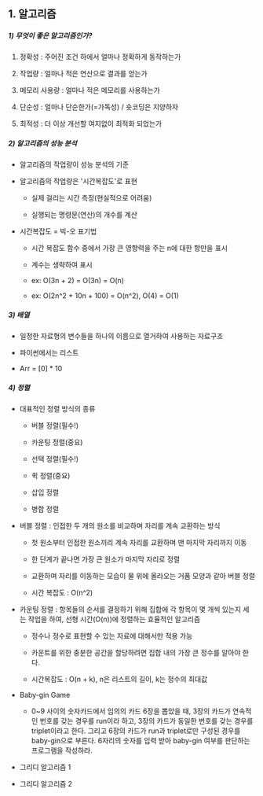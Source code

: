 ## 1. 알고리즘

##### 1) 무엇이 좋은 알고리즘인가?

1. 정확성 : 주어진 조건 하에서 얼마나 정확하게 동작하는가

2. 작업량 : 얼마나 적은 연산으로 결과를 얻는가

3. 메모리 사용량 : 얼마나 적은 메모리를 사용하는가

4. 단순성 : 얼마나 단순한가(=가독성) / 숏코딩은 지양하자

5. 최적성 : 더 이상 개선할 여지없이 최적화 되었는가

##### 2) 알고리즘의 성능 분석

- 알고리즘의 작업량이 성능 분석의 기준

- 알고리즘의 작업량은 '시간복잡도'로 표현
  
  - 실제 걸리는 시간 측정(현실적으로 어려움)
  
  - 실행되는 명령문(연산)의 개수를 계산

- 시간복잡도 = 빅-오 표기법
  
  - 시간 복잡도 함수 중에서 가장 큰 영향력을 주는 n에 대한 항만을 표시
  
  - 계수는 생략하여 표시
  
  - ex: O(3n + 2) = O(3n) = O(n)
  
  - ex: O(2n^2 + 10n + 100) = O(n^2), O(4) = O(1)

##### 3) 배열

- 일정한 자료형의 변수들을 하나의 이름으로 열거하여 사용하는 자료구조

- 파이썬에서는 리스트

- Arr = [0] * 10

##### 4) 정렬

- 대표적인 정렬 방식의 종류
  
  - 버블 정렬(필수!)
  
  - 카운팅 정렬(중요)
  
  - 선택 정렬(필수!)
  
  - 퀵 정렬(중요)
  
  - 삽입 정렬
  
  - 병합 정렬

- 버블 정렬 : 인접한 두 개의 원소를 비교하며 자리를 계속 교환하는 방식
  
  - 첫 원소부터 인접한 원소끼리 계속 자리를 교환하며 맨 마지막 자리까지 이동
  
  - 한 단계가 끝나면 가장 큰 원소가 마지막 자리로 정렬
  
  - 교환하며 자리를 이동하는 모습이 물 위에 올라오는 거품 모양과 같아 버블 정렬
  
  - 시간 복잡도 : O(n^2)

- 카운팅 정렬 : 항목들의 순서를 결정하기 위해 집합에 각 항목이 몇 개씩 있는지 세는 작업을 하여, 선형 시간(O(n))에 정렬하는 효율적인 알고리즘
  
  - 정수나 정수로 표현할 수 있는 자료에 대해서만 적용 가능
  
  - 카운트를 위한 충분한 공간을 할당하려면 집합 내의 가장 큰 정수를 알아야 한다.
  
  - 시간복잡도 : O(n + k), n은 리스트의 길이, k는 정수의 최대값

- Baby-gin Game
  
  - 0~9 사이의 숫자카드에서 임의의 카드 6장을 뽑았을 때, 3장의 카드가 연속적인 번호를 갖는 경우를 run이라 하고, 3장의 카드가 동일한 번호를 갖는 경우를 triplet이라고 한다. 그리고 6장의 카드가 run과 triplet로만 구성된 경우를 baby-gin으로 부른다. 6자리의 숫자를 입력 받아 baby-gin 여부를 판단하는 프로그램을 작성하라.

- 그리디 알고리즘 1

- 그리디 알고리즘 2
